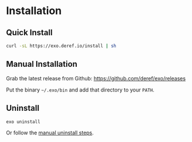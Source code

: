 # Installation

## Quick Install

```bash
curl -sL https://exo.deref.io/install | sh
```

## Manual Installation

Grab the latest release from Github: https://github.com/deref/exo/releases

Put the binary `~/.exo/bin` and add that directory to your `PATH`.

## Uninstall

```bash
exo uninstall
```

Or follow the [manual uninstall steps](./uninstall.md).
